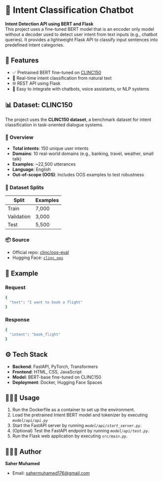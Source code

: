 # 🤖 Intent Classification Chatbot

**Intent Detection API using BERT and Flask**  
This project uses a fine-tuned BERT model that is an encoder only model without a decoder used to detect user intent from text inputs (e.g., chatbot queries). It provides a lightweight Flask API to classify input sentences into predefined intent categories.


## 🔧 Features

- ✅ Pretrained BERT fine-tuned on [CLINC150](https://huggingface.co/datasets/clinc_oos)
- 🧠 Real-time intent classification from natural text
- 🌐 REST API using Flask
- 🤖 Easy to integrate with chatbots, voice assistants, or NLP systems

## 📊 Dataset: CLINC150

The project uses the **CLINC150 dataset**, a benchmark dataset for intent classification in task-oriented dialogue systems.

### 🧾 Overview

- **Total intents**: 150 unique user intents
- **Domains**: 10 real-world domains (e.g., banking, travel, weather, small talk)
- **Examples**: ~22,500 utterances
- **Language**: English
- **Out-of-scope (OOS)**: Includes OOS examples to test robustness

### 📁 Dataset Splits

| Split       | Examples |
|-------------|----------|
| Train       | 7,000   |
| Validation  | 3,000    |
| Test        | 5,500    |

### 📦 Source

- Official repo: [clinc/oos-eval](https://github.com/clinc/oos-eval)
- Hugging Face: [`clinc_oos`](https://huggingface.co/datasets/clinc_oos)


## 🚀 Example

### Request
```bash
{
  "text": "I want to book a flight"
}
```
### Response
```bash
{
  "intent": "book_flight"
}
```


## ⚙️ Tech Stack

- **Backend**: FastAPI, PyTorch, Transformers
- **Frontend**: HTML, CSS, JavaScript
- **Model**: BERT-base fine-tuned on CLINC150
- **Deployment**: Docker, Hugging Face Spaces

## 🧑🏻‍💻 Usage

1. Run the Dockerfile as a container to set up the environment.  
2. Load the pretrained Intent BERT model and tokenizer by executing *`model/api/api.py`*
2. Start the FastAPI server by running *`model/api/start_server.py`*.  
3. (Optional) Test the FastAPI endpoint by running *`model/api/test.py`*.  
4. Run the Flask web application by executing *`src/main.py`*.  


## 🙋🏻‍♂️ Author

**Saher Muhamed**
- Email: sahermuhamed176@gmail.com